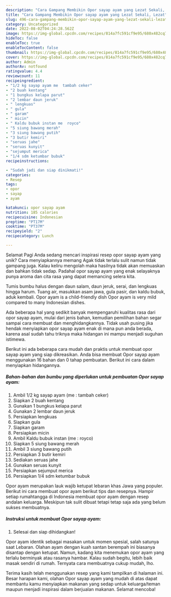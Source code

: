 ```yaml
---
description: "Cara Gampang Membikin Opor sayap ayam yang Lezat Sekali, Lezat"
title: "Cara Gampang Membikin Opor sayap ayam yang Lezat Sekali, Lezat"
slug: 496-cara-gampang-membikin-opor-sayap-ayam-yang-lezat-sekali-lezat
category: Uncategorized
date: 2022-08-02T04:24:28.562Z
image: https://img-global.cpcdn.com/recipes/814a7fc591cf9e95/680x482cq70/opor-sayap-ayam-foto-resep-utama.jpg
hideToc: false
enableToc: true
enableTocContent: false
thumbnail: https://img-global.cpcdn.com/recipes/814a7fc591cf9e95/680x482cq70/opor-sayap-ayam-foto-resep-utama.jpg
cover: https://img-global.cpcdn.com/recipes/814a7fc591cf9e95/680x482cq70/opor-sayap-ayam-foto-resep-utama.jpg
author: Admin
authorAv: notfound
ratingvalue: 4.4
reviewcount: 11
recipeingredient:
- "1/2 kg sayap ayam me  tambah ceker"
- "2 buah kentang"
- "1 bungkus kelapa parut"
- "2 lembar daun jeruk"
- " lengkuas"
- " gula"
- " garam"
- " micin"
- " Kaldu bubuk instan me  royco"
- "5 siung bawang merah"
- "3 siung bawang putih"
- "3 butir kemiri"
- "seruas jahe"
- "seruas kunyit"
- "sejumput merica"
- "1/4 sdm ketumbar bubuk"
recipeinstructions:

- "Sudah jadi dan siap dinikmati!"
categories:
- Resep
tags:
- opor
- sayap
- ayam

katakunci: opor sayap ayam 
nutrition: 185 calories
recipecuisine: Indonesian
preptime: "PT17M"
cooktime: "PT37M"
recipeyield: "2"
recipecategory: Lunch

---
```



Selamat Pagi Anda sedang mencari inspirasi resep opor sayap ayam yang unik? Cara menyiapkannya memang Agak tidak terlalu sulit namun tidak gampang juga. Kalau keliru mengolah maka hasilnya tidak akan memuaskan dan bahkan tidak sedap. Padahal opor sayap ayam yang enak selayaknya punya aroma dan cita rasa yang dapat memancing selera kita.


Tumis bumbu halus dengan daun salam, daun jeruk, serai, dan lengkuas hingga harum. Tuang air, masukkan asam jawa, gula pasir, dan kaldu bubuk, aduk kembali. Opor ayam is a child-friendly dish Opor ayam is very mild compared to many Indonesian dishes.

Ada beberapa hal yang sedikit banyak mempengaruhi kualitas rasa dari opor sayap ayam, mulai dari jenis bahan, kemudian pemilihan bahan segar sampai cara membuat dan menghidangkannya. Tidak usah pusing jika hendak menyiapkan opor sayap ayam enak di mana pun anda berada, karena asal sudah tahu triknya maka hidangan ini mampu menjadi suguhan istimewa.


Berikut ini ada beberapa cara mudah dan praktis untuk membuat opor sayap ayam yang siap dikreasikan. Anda bisa membuat Opor sayap ayam menggunakan 16 bahan dan 0 tahap pembuatan. Berikut ini cara dalam menyiapkan hidangannya.

<!--inarticleads1-->

##### Bahan-bahan dan bumbu yang diperlukan untuk pembuatan Opor sayap ayam:

1. Ambil 1/2 kg sayap ayam (me : tambah ceker)
1. Siapkan 2 buah kentang
1. Gunakan 1 bungkus kelapa parut
1. Gunakan 2 lembar daun jeruk
1. Persiapkan  lengkuas
1. Siapkan  gula
1. Siapkan  garam
1. Persiapkan  micin
1. Ambil  Kaldu bubuk instan (me : royco)
1. Siapkan 5 siung bawang merah
1. Ambil 3 siung bawang putih
1. Persiapkan 3 butir kemiri
1. Sediakan seruas jahe
1. Gunakan seruas kunyit
1. Persiapkan sejumput merica
1. Persiapkan 1/4 sdm ketumbar bubuk


Opor ayam merupakan lauk wajib ketupat lebaran khas Jawa yang populer. Berikut ini cara membuat opor ayam berikut tips dan resepnya. Hampir setiap rumahtangga di Indonesia membuat opor ayam dengan resep andalan keluarga. Meskipun tak sulit dibuat tetapi tetap saja ada yang belum sukses membuatnya. 

<!--inarticleads2-->

##### Instruksi untuk membuat Opor sayap ayam:


1. Selesai dan siap dihidangkan!

Opor ayam identik sebagai masakan untuk momen spesial, salah satunya saat Lebaran. Olahan ayam dengan kuah santan berempah ini biasanya disantap dengan ketupat. Namun, kadang kita menemukan opor ayam yang terlalu berminyak atau rasanya hambar. Kalau sudah begitu, lebih baik masak sendiri di rumah. Ternyata cara membuatnya cukup mudah, lho. 

Terima kasih telah menggunakan resep yang kami tampilkan di halaman ini. Besar harapan kami, olahan Opor sayap ayam yang mudah di atas dapat membantu kamu menyiapkan makanan yang sedap untuk keluarga/teman maupun menjadi inspirasi dalam berjualan makanan. Selamat mencoba!
